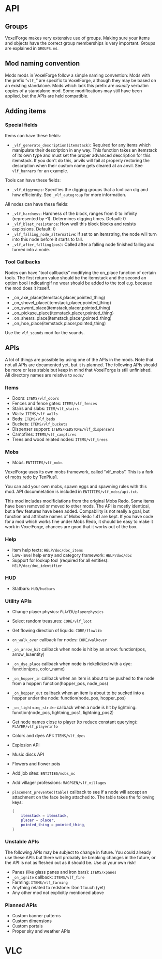 # API
## Groups
VoxelForge makes very extensive use of groups. Making sure your items and
objects have the correct group memberships is very important. Groups are
explained in `GROUPS.md`.

## Mod naming convention
Mods mods in VoxelForge follow a simple naming convention: Mods with the prefix
“`vlf_`” are specific to VoxelForge, although they may be based on an existing
standalone. Mods which lack this prefix are *usually* verbatim copies of a
standalone mod. Some modifications may still have been applied, but the APIs are
held compatible.

## Adding items
### Special fields
Items can have these fields:

* `_vlf_generate_description(itemstack)`: Required for any items which
  manipulate their description in any way. This function takes an itemstack of
  its own type and must set the proper advanced description for this itemstack.
  If you don't do this, anvils will fail at properly restoring the description
  when their custom name gets cleared at an anvil. See `vlf_banners` for an
  example.

Tools can have these fields:

* `_vlf_diggroups`: Specifies the digging groups that a tool can dig and how
  efficiently. See `_vlf_autogroup` for more information.

All nodes can have these fields:

* `_vlf_hardness`: Hardness of the block, ranges from 0 to infinity (represented
  by -1). Determines digging times. Default: 0
* `_vlf_blast_resistance`: How well this block blocks and resists explosions.
  Default: 0
* `_vlf_falling_node_alternative`: If set to an itemstring, the node will turn
  into this node before it starts to fall.
* `_vlf_after_falling(pos)`: Called after a falling node finished falling and
  turned into a node.

### Tool Callbacks
Nodes can have "tool callbacks" modifying the on_place function of certain tools.
The first return value should be the itemstack and the second an option bool
i ndicatingif no wear should be added to the tool e.g. because the mod does it
itsself.

* _on_axe_place(itemstack,placer,pointed_thing)
* _on_shovel_place(itemstack,placer,pointed_thing)
* _on_sword_place(itemstack,placer,pointed_thing)
* _on_pickaxe_place(itemstack,placer,pointed_thing)
* _on_shears_place(itemstack,placer,pointed_thing)
* _on_hoe_place(itemstack,placer,pointed_thing)

Use the `vlf_sounds` mod for the sounds.

## APIs
A lot of things are possible by using one of the APIs in the mods. Note that not
all APIs are documented yet, but it is planned. The following APIs should be
more or less stable but keep in mind that VoxelForge is still unfinished. All
directory names are relative to `mods/`

### Items
* Doors: `ITEMS/vlf_doors`
* Fences and fence gates: `ITEMS/vlf_fences`
* Stairs and slabs: `ITEM/vlf_stairs`
* Walls: `ITEMS/vlf_walls`
* Beds: `ITEMS/vlf_beds`
* Buckets: `ITEMS/vlf_buckets`
* Dispenser support: `ITEMS/REDSTONE/vlf_dispensers`
* Campfires: `ITEMS/vlf_campfires`
* Trees and wood related nodes: `ITEMS/vlf_trees`

### Mobs
* Mobs: `ENTITIES/vlf_mobs`

VoxelForge uses its own mobs framework, called “vlf_mobs”.
This is a fork of [mobs redo](https://codeberg.org/tenplus1/mobs_redo) by TenPlus1.

You can add your own mobs, spawn eggs and spawning rules with this mod. API
documnetation is included in `ENTITIES/vlf_mobs/api.txt`.

This mod includes modificiations from the original Mobs Redo. Some items have
been removed or moved to other mods. The API is mostly identical, but a few
features have been added. Compability is not really a goal, but function and
attribute names of Mobs Redo 1.41 are kept. If you have code for a mod which
works fine under Mobs Redo, it should be easy to make it work in VoxelForge,
chances are good that it works out of the box.

### Help
* Item help texts: `HELP/doc/doc_items`
* Low-level help entry and category framework: `HELP/doc/doc`
* Support for lookup tool (required for all entities): `HELP/doc/doc_identifier`

### HUD
* Statbars: `HUD/hudbars`

### Utility APIs
* Change player physics: `PLAYER/playerphysics`
* Select random treasures: `CORE/vlf_loot`
* Get flowing direction of liquids: `CORE/flowlib`
* `on_walk_over` callback for nodes: `CORE/walkover`
* `_on_arrow_hit` callback when node is hit by an arrow: function(pos, arrow_luaentity)
* `_on_dye_place` callback when node is rickclicked with a dye: function(pos, color_name)
* `_on_hopper_in` callback when an item is about to be pushed to the node from a hopper: function(hopper_pos, node_pos)
* `_on_hopper_out` callback when an item is about to be sucked into a hopper under the node: function(node_pos, hopper_pos)
* `_on_lightning_strike` callback when a node is hit by lightning: function(node_pos, lightning_pos1, lightning_pos2)
* Get node names close to player (to reduce constant querying):
  `PLAYER/vlf_playerinfo`
* Colors and dyes API: `ITEMS/vlf_dyes`
* Explosion API
* Music discs API
* Flowers and flower pots
* Add job sites: `ENTITIES/mobs_mc`
* Add villager professions: `MAGPGEN/vlf_villages`
* `placement_prevented(table)` callback to see if a node will accept an attachment on the face being attached to. The table takes the following keys:

	```lua
	{
		itemstack = itemstack,
		placer = placer,
		pointed_thing = pointed_thing,
	}
	```

### Unstable APIs
The following APIs may be subject to change in future. You could already use
these APIs but there will probably be breaking changes in the future, or the API
is not as fleshed out as it should be. Use at your own risk!

* Panes (like glass panes and iron bars): `ITEMS/xpanes`
* `_on_ignite` callback: `ITEMS/vlf_fire`
* Farming: `ITEMS/vlf_farming`
* Anything related to redstone: Don't touch (yet)
* Any other mod not explicitly mentioned above

### Planned APIs
* Custom banner patterns
* Custom dimensions
* Custom portals
* Proper sky and weather APIs
# VLC
